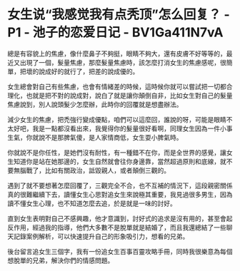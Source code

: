 # 女生说“我感觉我有点秃顶”怎么回复？ - P1 - 池子的恋爱日记 - BV1Ga411N7vA

總是有容貌上的焦慮，像什麼鼻子不夠挺，眼睛不夠大，還有皮膚不好等等的，最近又出現了一個，髮量焦慮，那麼髮量焦慮時，該怎麼打消女生的焦慮感呢，很簡單，把壞的說成好的就行了，把差的說成優的。

女生總會對自己有些焦慮，也會有情緒差的時候，這時候你就可以嘗試把一切都合理化，也就是把不對的說成對，說白了就是讓你顛倒自非，比如女生對自己的髮量焦慮說到，別人說頭髮少怎麼辦，此時你的回覆就是想盡辦法。

減少女生的焦慮，把禿強行變成優點，咱們可以這麼回，誰說的呀，可能是眼睛不太好吧，我是一點都沒看出來，我覺得你的髮量很好看啊，同理女生因為一件小事生氣，你就說不是那脾氣傻，是人家情商低，女生耍小脾氣時。

你就說不是你任性，是她們沒有耐性，有一種錯不在你，而是全世界的感覺，讓女生知道你是站在她那邊的，女生自然就會往你身邊靠，當然超過原則和底線，就不要無腦戰了，比如有關政治，詆毀親人，或者顛倒三觀的。

遇到了就不要想著怎麼回覆了，三觀完全不合，也不互補的情況下，這段親密關係真的很難繼續下去，讀懂女生心思對追女生來說極其重要，我見過很多男生，因為讀不懂女生心理，也不知道怎麼去追，於是就是一味的討好。

直到女生表明對自己不感興趣，他才意識到，討好式的追求是沒有用的，甚至會起反作用，經過我的指導，他們大多數不是脫單就是結婚了，而且我還總結了一些聊天記錄案例解析，可以快速提升自己的形象吸引力，想看的兄弟。

後台留言追女生三個字，我有一份追女生百事百靈攻略手冊，同時我很樂意為每個想脫單的兄弟，解決你們的情感問題。